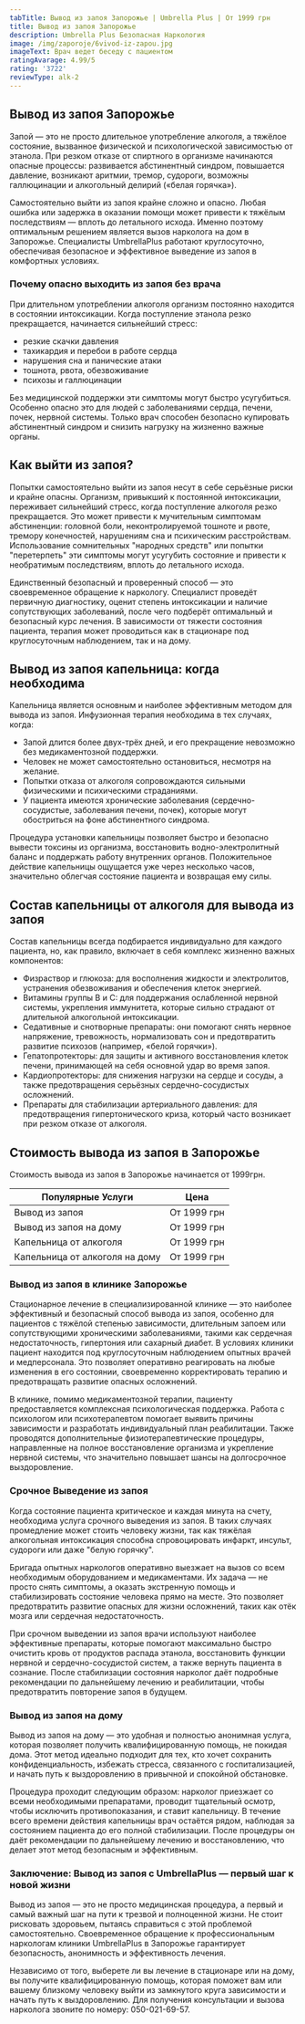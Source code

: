 ```yaml
---
tabTitle: Вывод из запоя Запорожье | Umbrella Plus | От 1999 грн
title: Вывод из запоя Запорожье
description: Umbrella Plus Безопасная Наркология
image: /img/zaporoje/6vivod-iz-zapou.jpg
imageText: Врач ведет беседу с пациентом
ratingAvarage: 4.99/5
rating: '3722'
reviewType: alk-2
---
```


## Вывод из запоя Запорожье

Запой — это не просто длительное употребление алкоголя, а тяжёлое состояние, вызванное физической и психологической зависимостью от этанола. При резком отказе от спиртного в организме начинаются опасные процессы: развивается абстинентный синдром, повышается давление, возникают аритмии, тремор, судороги, возможны галлюцинации и алкогольный делирий («белая горячка»).

Самостоятельно выйти из запоя крайне сложно и опасно. Любая ошибка или задержка в оказании помощи может привести к тяжёлым последствиям — вплоть до летального исхода. Именно поэтому оптимальным решением является вызов нарколога на дом в Запорожье. Специалисты UmbrellaPlus работают круглосуточно, обеспечивая безопасное и эффективное выведение из запоя в комфортных условиях.

### Почему опасно выходить из запоя без врача

При длительном употреблении алкоголя организм постоянно находится в состоянии интоксикации. Когда поступление этанола резко прекращается, начинается сильнейший стресс:

* резкие скачки давления 
* тахикардия и перебои в работе сердца 
* нарушения сна и панические атаки 
* тошнота, рвота, обезвоживание 
* психозы и галлюцинации 

Без медицинской поддержки эти симптомы могут быстро усугубиться. Особенно опасно это для людей с заболеваниями сердца, печени, почек, нервной системы. Только врач способен безопасно купировать абстинентный синдром и снизить нагрузку на жизненно важные органы.

## Как выйти из запоя?

Попытки самостоятельно выйти из запоя несут в себе серьёзные риски и крайне опасны. Организм, привыкший к постоянной интоксикации, переживает сильнейший стресс, когда поступление алкоголя резко прекращается. Это может привести к мучительным симптомам абстиненции: головной боли, неконтролируемой тошноте и рвоте, тремору конечностей, нарушениям сна и психическим расстройствам. Использование сомнительных "народных средств" или попытки "перетерпеть" эти симптомы могут усугубить состояние и привести к необратимым последствиям, вплоть до летального исхода.

Единственный безопасный и проверенный способ — это своевременное обращение к наркологу. Специалист проведёт первичную диагностику, оценит степень интоксикации и наличие сопутствующих заболеваний, после чего подберёт оптимальный и безопасный курс лечения. В зависимости от тяжести состояния пациента, терапия может проводиться как в стационаре под круглосуточным наблюдением, так и на дому.

## Вывод из запоя капельница: когда необходима

Капельница является основным и наиболее эффективным методом для вывода из запоя. Инфузионная терапия необходима в тех случаях, когда:

* Запой длится более двух-трёх дней, и его прекращение невозможно без медикаментозной поддержки.
* Человек не может самостоятельно остановиться, несмотря на желание.
* Попытки отказа от алкоголя сопровождаются сильными физическими и психическими страданиями.
* У пациента имеются хронические заболевания (сердечно-сосудистые, заболевания печени, почек), которые могут обостриться на фоне абстинентного синдрома.

Процедура установки капельницы позволяет быстро и безопасно вывести токсины из организма, восстановить водно-электролитный баланс и поддержать работу внутренних органов. Положительное действие капельницы ощущается уже через несколько часов, значительно облегчая состояние пациента и возвращая ему силы.

## Состав капельницы от алкоголя для вывода из запоя

Состав капельницы всегда подбирается индивидуально для каждого пациента, но, как правило, включает в себя комплекс жизненно важных компонентов:

* Физраствор и глюкоза: для восполнения жидкости и электролитов, устранения обезвоживания и обеспечения клеток энергией.
* Витамины группы B и C: для поддержания ослабленной нервной системы, укрепления иммунитета, которые сильно страдают от длительной алкогольной интоксикации.
* Седативные и снотворные препараты: они помогают снять нервное напряжение, тревожность, нормализовать сон и предотвратить развитие психозов (например, «белой горячки»).
* Гепатопротекторы: для защиты и активного восстановления клеток печени, принимающей на себя основной удар во время запоя.
* Кардиопротекторы: для снижения нагрузки на сердце и сосуды, а также предотвращения серьёзных сердечно-сосудистых осложнений.
* Препараты для стабилизации артериального давления: для предотвращения гипертонического криза, который часто возникает при резком отказе от алкоголя.

## Стоимость вывода из запоя в Запорожье

Стоимость вывода из запоя в Запорожье начинается от 1999грн.

| Популярные Услуги              | Цена        |
| ------------------------------ | ----------- |
| Вывод из запоя                 | От 1999 грн |
| Вывод из запоя на дому         | От 1999 грн |
| Капельница от алкоголя         | От 1999 грн |
| Капельница от алкоголя на дому | От 1999 грн |

### Вывод из запоя в клинике Запорожье

Стационарное лечение в специализированной клинике — это наиболее эффективный и безопасный способ вывода из запоя, особенно для пациентов с тяжёлой степенью зависимости, длительным запоем или сопутствующими хроническими заболеваниями, такими как сердечная недостаточность, гипертония или сахарный диабет. В условиях клиники пациент находится под круглосуточным наблюдением опытных врачей и медперсонала. Это позволяет оперативно реагировать на любые изменения в его состоянии, своевременно корректировать терапию и предотвращать развитие опасных осложнений.

В клинике, помимо медикаментозной терапии, пациенту предоставляется комплексная психологическая поддержка. Работа с психологом или психотерапевтом помогает выявить причины зависимости и разработать индивидуальный план реабилитации. Также проводятся дополнительные физиотерапевтические процедуры, направленные на полное восстановление организма и укрепление нервной системы, что значительно повышает шансы на долгосрочное выздоровление.

### Срочное Выведение из запоя

Когда состояние пациента критическое и каждая минута на счету, необходима услуга срочного выведения из запоя. В таких случаях промедление может стоить человеку жизни, так как тяжёлая алкогольная интоксикация способна спровоцировать инфаркт, инсульт, судороги или даже "белую горячку".

Бригада опытных наркологов оперативно выезжает на вызов со всем необходимым оборудованием и медикаментами. Их задача — не просто снять симптомы, а оказать экстренную помощь и стабилизировать состояние человека прямо на месте. Это позволяет предотвратить развитие опасных для жизни осложнений, таких как отёк мозга или сердечная недостаточность.

При срочном выведении из запоя врачи используют наиболее эффективные препараты, которые помогают максимально быстро очистить кровь от продуктов распада этанола, восстановить функции нервной и сердечно-сосудистой систем, а также вернуть пациента в сознание. После стабилизации состояния нарколог даёт подробные рекомендации по дальнейшему лечению и реабилитации, чтобы предотвратить повторение запоя в будущем.

### Вывод из запоя на дому

Вывод из запоя на дому — это удобная и полностью анонимная услуга, которая позволяет получить квалифицированную помощь, не покидая дома. Этот метод идеально подходит для тех, кто хочет сохранить конфиденциальность, избежать стресса, связанного с госпитализацией, и начать путь к выздоровлению в привычной и спокойной обстановке.

Процедура проходит следующим образом: нарколог приезжает со всеми необходимыми препаратами, проводит тщательный осмотр, чтобы исключить противопоказания, и ставит капельницу. В течение всего времени действия капельницы врач остаётся рядом, наблюдая за состоянием пациента до его полной стабилизации. После процедуры он даёт рекомендации по дальнейшему лечению и восстановлению, что делает этот метод безопасным и эффективным.

### Заключение: Вывод из запоя с UmbrellaPlus — первый шаг к новой жизни

Вывод из запоя — это не просто медицинская процедура, а первый и самый важный шаг на пути к трезвой и полноценной жизни. Не стоит рисковать здоровьем, пытаясь справиться с этой проблемой самостоятельно. Своевременное обращение к профессиональным наркологам клиники UmbrellaPlus в Запорожье гарантирует безопасность, анонимность и эффективность лечения.

Независимо от того, выберете ли вы лечение в стационаре или на дому, вы получите квалифицированную помощь, которая поможет вам или вашему близкому человеку выйти из замкнутого круга зависимости и начать путь к выздоровлению. Для получения консультации и вызова нарколога звоните по номеру: 050-021-69-57.

